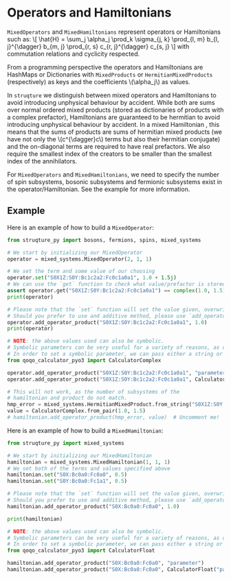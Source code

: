 # Operators and Hamiltonians

`MixedOperators` and `MixedHamiltonians` represent operators or Hamiltonians such as:
\\[ \hat{H} = \sum_j \alpha_j \prod_k \sigma_{j, k} \prod_{l, m} b_{l, j}^{\dagger} b_{m, j} \prod_{r, s} c_{r, j}^{\dagger} c_{s, j} \\]
with commutation relations and cyclicity respected.

From a programming perspective the operators and Hamiltonians are HashMaps or Dictionaries with `MixedProducts` or `HermitianMixedProducts` (respectively) as keys and the coefficients \\(\alpha_j\\) as values. 

In `struqture` we distinguish between mixed operators and Hamiltonians to avoid introducing unphysical behaviour by accident.
While both are sums over normal ordered mixed products (stored as dictionaries of products with a complex prefactor), Hamiltonians are guaranteed to be hermitian to avoid introducing unphysical behaviour by accident. In a mixed Hamiltonian , this means that the sums of products are sums of hermitian mixed products (we have not only the \\(c^{\dagger}c\\) terms but also their hermitian conjugate) and the on-diagonal terms are required to have real prefactors. We also require the smallest index of the creators to be smaller than the smallest index of the annihilators.

For `MixedOperators` and `MixedHamiltonians`, we need to specify the number of spin subsystems, bosonic subsystems and fermionic subsystems exist in the operator/Hamiltonian.  See the example for more information.

## Example

Here is an example of how to build a `MixedOperator`:

```python
from struqture_py import bosons, fermions, spins, mixed_systems

# We start by initializing our MixedOperator
operator = mixed_systems.MixedOperator(2, 1, 1)

# We set the term and some value of our choosing
operator.set("S0X1Z:S0Y:Bc1c2a2:Fc0c1a0a1", 1.0 + 1.5j)
# We can use the `get` function to check what value/prefactor is stored for the FermionProduct
assert operator.get("S0X1Z:S0Y:Bc1c2a2:Fc0c1a0a1") == complex(1.0, 1.5)
print(operator)

# Please note that the `set` function will set the value given, overwriting any previous value.
# Should you prefer to use and additive method, please use `add_operator_product`:
operator.add_operator_product("S0X1Z:S0Y:Bc1c2a2:Fc0c1a0a1", 1.0)
print(operator)

# NOTE: the above values used can also be symbolic.
# Symbolic parameters can be very useful for a variety of reasons, as detailed in the introduction.
# In order to set a symbolic parameter, we can pass either a string or use the `qoqo_calculator_pyo3` package:
from qoqo_calculator_pyo3 import CalculatorComplex

operator.add_operator_product("S0X1Z:S0Y:Bc1c2a2:Fc0c1a0a1", "parameter")
operator.add_operator_product("S0X1Z:S0Y:Bc1c2a2:Fc0c1a0a1", CalculatorComplex.from_pair("parameter", 0.0))

# This will not work, as the number of subsystems of the
# hamiltonian and product do not match.
hmp_error = mixed_systems.HermitianMixedProduct.from_string("S0X1Z:S0Y:Fc0c1a0a1")
value = CalculatorComplex.from_pair(1.0, 1.5)
# hamiltonian.add_operator_product(hmp_error, value)  # Uncomment me!
```

Here is an example of how to build a `MixedHamiltonian`:

```python
from struqture_py import mixed_systems

# We start by initializing our MixedHamiltonian
hamiltonian = mixed_systems.MixedHamiltonian(1, 1, 1)
# We set both of the terms and values specified above
hamiltonian.set("S0X:Bc0a0:Fc0a0", 0.5)
hamiltonian.set("S0Y:Bc0a0:Fc1a1", 0.5)

# Please note that the `set` function will set the value given, overwriting any previous value.
# Should you prefer to use and additive method, please use `add_operator_product`:
hamiltonian.add_operator_product("S0X:Bc0a0:Fc0a0", 1.0)

print(hamiltonian)

# NOTE: the above values used can also be symbolic.
# Symbolic parameters can be very useful for a variety of reasons, as detailed in the introduction.
# In order to set a symbolic parameter, we can pass either a string or use the `qoqo_calculator_pyo3` package:
from qoqo_calculator_pyo3 import CalculatorFloat

hamiltonian.add_operator_product("S0X:Bc0a0:Fc0a0", "parameter")
hamiltonian.add_operator_product("S0X:Bc0a0:Fc0a0", CalculatorFloat("parameter"))
```

